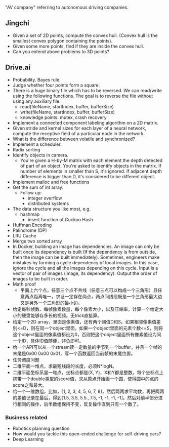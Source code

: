 "AV company" referring to autonomous driving companies.

## Jingchi
- Given a set of 2D points, compute the convex hull. (Convex hull is the smallest convex polygon containing
the points).
- Given some more points, find if they are inside the convex hull.
- Can you extend above problems to 3D points? 

## Drive.ai
- Probability. Bayes rule.
- Judge whether four points form a square.
- There is a huge binary file which has to be reversed. We can read/write using the following functions. The goal is to reverse the file without using any auxiliary file.
    - read(fileName, startIndex, buffer, bufferSize)
    - write(fileName, startIndex, buffer, bufferSize)
    - knowledge points: mutex, crash recovery
- Implement a connected component labeling algorithm on a 2D matrix.
- Given stride and kernel sizes for each layer of a neural network, compute the receptive field of a particular node in the network. 
- What is the difference between volatile and synchronized?
- Implement a scheduler.
- Radix sorting
- Identify objects in camera.
    - You're given a H-by-M matrix with each element the depth detected of part of an object. You're asked to identify objects in the matrix. If number of elements in smaller than S, it's ignored. If adjacent depth difference is bigger than D, it's considered to be different object.
- Implement malloc and free functions
- Get the sum of int array.
    - Follow up: 
        - integer overflow
        - distributed systems
- The data structure you like most, e.g.
    - hashmap
        - insert function of Cuckoo Hash
- Huffman Encoding
- Palindrome (DP)
- LRU Cache
- Merge two sorted array
- In Docker, building an image has dependencies. An image can only be built once its dependency is built (If the dependency is from outside, then the image can be built immediately). Sometimes, engineers make mistakes by forming a cycle dependency of local images. In this case, ignore the cycle and all the images depending on this cycle. Input is a vector of pair of images (image, its dependency). Output the order of images to be built in order.
- Math proof
    - 平面上六个点，任意三个点不共线（任意三点可以构成一个三角形）且任意两点距离唯一，求证一定存在两点，两点间线段既是一个三角形最大边又是另外一个三角形的最小边。
- 给定每秒帧数、每帧像素数量，每个像素大小，以及压缩率，计算一个给定大小的硬盘能够存多长的视频。无trick直接算。
- 给定一个2D array，里面是像素值，还有两个阈值D和S。如果相邻像素值差别<=D，则在同一个object里面。如果一个object里面的元素个数<=S，则将这个object里面的像素值都设为0，否则把这个object里面所有像素值设为同一个ID，具体ID值随便，非负即可。
- 给一个API可以从一个stream读一定数量的字节到一个buffer，并且一个帧的末尾是0x00 0x00 0x01，写一个函数返回当前帧的末尾位置。
- 任务调度问题
- 二维平面一堆点，求最短线段的长度，必须N*logN。
- 二维平面坐标系里一堆点，坐标点都是(X, Y)，X和Y都是整数，每个坐标点上携带一个double类型的score值，求从原点开始画一个圆，使得圆中的点的score之和最大。
- 给一个一维数组，比如，[1, 2, 3, 4, 5, 6, 7, 8]，然后两两求平均数，再把两两的差值记录在最后，得到[1.5, 3.5, 5.5., 7.5, -1, -1, -1, -1]。然后对前半部分进行相同的操作，后半数组保持不变，反复操作直到只有一个数了。

### Business related
- Robotics planning question 
- How would you tackle this open-ended challenge for self-driving cars?
- Deep Learning